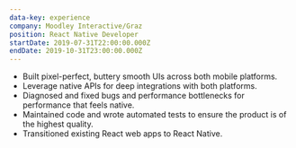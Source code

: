 ```yaml
---
data-key: experience
company: Moodley Interactive/Graz
position: React Native Developer
startDate: 2019-07-31T22:00:00.000Z
endDate: 2019-10-31T23:00:00.000Z
---
```


* Built pixel-perfect, buttery smooth UIs across both mobile platforms.
* Leverage native APIs for deep integrations with both platforms.
* Diagnosed and fixed bugs and performance bottlenecks for performance that feels native.
* Maintained code and wrote automated tests to ensure the product is of the highest quality.
* Transitioned existing React web apps to React Native.

